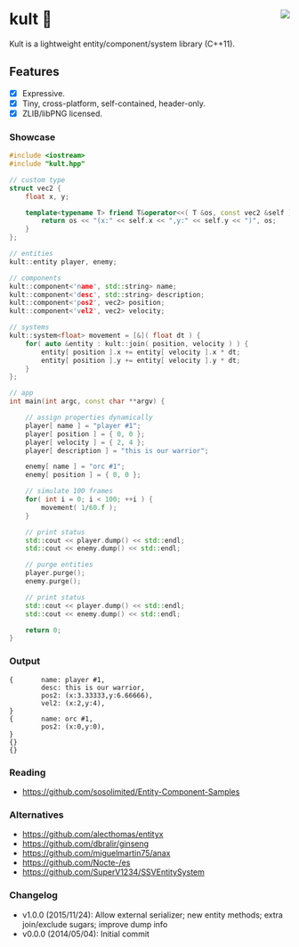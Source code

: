 kult :crystal_ball: <a href="https://travis-ci.org/r-lyeh/kult"><img src="https://api.travis-ci.org/r-lyeh/kult.svg?branch=master" align="right" /></a>
====

Kult is a lightweight entity/component/system library (C++11).

## Features 
- [x] Expressive.
- [x] Tiny, cross-platform, self-contained, header-only.
- [x] ZLIB/libPNG licensed.

### Showcase
```c++
#include <iostream>
#include "kult.hpp"

// custom type
struct vec2 {
    float x, y;

    template<typename T> friend T&operator<<( T &os, const vec2 &self ) {
        return os << "(x:" << self.x << ",y:" << self.y << ")", os;
    }
};

// entities
kult::entity player, enemy;

// components
kult::component<'name', std::string> name;
kult::component<'desc', std::string> description;
kult::component<'pos2', vec2> position;
kult::component<'vel2', vec2> velocity;

// systems
kult::system<float> movement = [&]( float dt ) {
    for( auto &entity : kult::join( position, velocity ) ) {
        entity[ position ].x += entity[ velocity ].x * dt;
        entity[ position ].y += entity[ velocity ].y * dt;
    }
};

// app
int main(int argc, const char **argv) {

    // assign properties dynamically
    player[ name ] = "player #1";
    player[ position ] = { 0, 0 };
    player[ velocity ] = { 2, 4 };
    player[ description ] = "this is our warrior";

    enemy[ name ] = "orc #1";
    enemy[ position ] = { 0, 0 };

    // simulate 100 frames
    for( int i = 0; i < 100; ++i ) {
        movement( 1/60.f );
    }

    // print status
    std::cout << player.dump() << std::endl;
    std::cout << enemy.dump() << std::endl;

    // purge entities
    player.purge();
    enemy.purge();

    // print status
    std::cout << player.dump() << std::endl;
    std::cout << enemy.dump() << std::endl;

    return 0;
}
```

### Output
```
{       name: player #1,
        desc: this is our warrior,
        pos2: (x:3.33333,y:6.66666),
        vel2: (x:2,y:4),
}
{       name: orc #1,
        pos2: (x:0,y:0),
}
{}
{}
```

### Reading
- https://github.com/sosolimited/Entity-Component-Samples

### Alternatives
- https://github.com/alecthomas/entityx
- https://github.com/dbralir/ginseng
- https://github.com/miguelmartin75/anax
- https://github.com/Nocte-/es
- https://github.com/SuperV1234/SSVEntitySystem

### Changelog
- v1.0.0 (2015/11/24): Allow external serializer; new entity methods; extra join/exclude sugars; improve dump info
- v0.0.0 (2014/05/04): Initial commit
